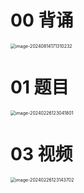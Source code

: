 # 00 背诵

<img src="https://cvp.oss-cn-shanghai.aliyuncs.com/202408141713481.png" alt="image-20240814171310232" style="zoom:50%;" />



# 01 题目

<img src="https://cvp.oss-cn-shanghai.aliyuncs.com/picgo/202402261230256.png" alt="image-20240226123041801" style="zoom:50%;" />



# 03 视频

<img src="https://cvp.oss-cn-shanghai.aliyuncs.com/picgo/202402261231097.png" alt="image-20240226123143702" style="zoom:50%;" />